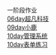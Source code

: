 一阶段作业<br>
<a href="https://LuoJin187.github.io/code/html/超凡科技.html">06day超凡科技</a><br>
<a href="https://LuoJin187.github.io/day09/html/小鹿.html">09day小鹿</a><br>
<a href="https://LuoJin187.github.io/day10/html/管理系统.html">10day管理系统</a><br>
<a href="https://LuoJin187.github.io/day10/html/表单练习.html">10day表单练习</a>
